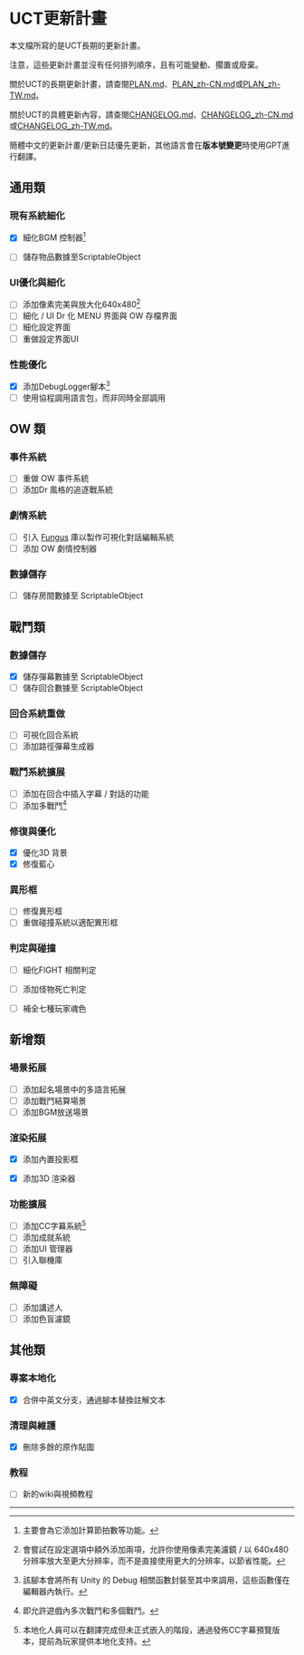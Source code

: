 # UCT更新計畫

本文檔所寫的是UCT長期的更新計畫。

注意，這些更新計畫並沒有任何排列順序，且有可能變動、擱置或廢棄。

關於UCT的長期更新計畫，請查閱[PLAN.md](PLAN.md)、[PLAN_zh-CN.md](PLAN_zh-CN.md)或[PLAN_zh-TW.md](PLAN_zh-TW.md)。

關於UCT的具體更新內容，請查閱[CHANGELOG.md](CHANGELOG.md)、[CHANGELOG_zh-CN.md](CHANGELOG_zh-CN.md)或[CHANGELOG_zh-TW.md](CHANGELOG_zh-TW.md)。

簡體中文的更新計畫/更新日誌優先更新，其他語言會在**版本號變更**時使用GPT進行翻譯。

## 通用類
### 現有系統細化
- [x] 細化BGM 控制器[^1]
- [ ] 儲存物品數據至ScriptableObject


### UI優化與細化
- [ ] 添加像素完美與放大化640x480[^2]
- [ ] 細化 / UI Dr 化 MENU 界面與 OW 存檔界面
- [ ] 細化設定界面
- [ ] 重做設定界面UI

### 性能優化
- [x] 添加DebugLogger腳本[^3]
- [ ] 使用協程調用語言包，而非同時全部調用

## OW 類
### 事件系統
- [ ] 重做 OW 事件系統
- [ ] 添加Dr 風格的追逐戰系統

### 劇情系統
- [ ] 引入 [Fungus](https://github.com/snozbot/fungus) 庫以製作可視化對話編輯系統
- [ ] 添加 OW 劇情控制器

### 數據儲存
- [ ] 儲存房間數據至 ScriptableObject

## 戰鬥類
### 數據儲存
- [x] 儲存彈幕數據至 ScriptableObject
- [ ] 儲存回合數據至 ScriptableObject

### 回合系統重做
- [ ] 可視化回合系統
- [ ] 添加路徑彈幕生成器

### 戰鬥系統擴展
- [ ] 添加在回合中插入字幕 / 對話的功能
- [ ] 添加多戰鬥[^4]

### 修復與優化
- [x] 優化3D 背景
- [x] 修復藍心

### 異形框
- [ ] 修復異形框
- [ ] 重做碰撞系統以適配異形框

### 判定與碰撞
- [ ] 細化FIGHT 相關判定
- [ ] 添加怪物死亡判定
- [ ] 補全七種玩家魂色


## 新增類
### 場景拓展
- [ ] 添加起名場景中的多語言拓展
- [ ] 添加戰鬥結算場景
- [ ] 添加BGM放送場景

### 渲染拓展
- [x] 添加內置投影框
- [x] 添加3D 渲染器


### 功能擴展
- [ ] 添加CC字幕系統[^5]
- [ ] 添加成就系統
- [ ] 添加UI 管理器
- [ ] 引入聯機庫

### 無障礙
- [ ] 添加講述人
- [ ] 添加色盲濾鏡

## 其他類
### 專案本地化
- [x] 合併中英文分支，通過腳本替換註解文本

### 清理與維護
- [x] 刪除多餘的原作貼圖

### 教程
- [ ] 新的wiki與視頻教程

---

[^1]: 主要會為它添加計算節拍數等功能。
[^2]: 會嘗試在設定選項中額外添加兩項，允許你使用像素完美濾鏡 / 以 640x480 分辨率放大至更大分辨率，而不是直接使用更大的分辨率，以節省性能。
[^3]: 該腳本會將所有 Unity 的 Debug 相關函數封裝至其中來調用，這些函數僅在編輯器內執行。
[^4]: 即允許遊戲內多次戰鬥和多個戰鬥。
[^5]: 本地化人員可以在翻譯完成但未正式嵌入的階段，通過發佈CC字幕預覽版本，提前為玩家提供本地化支持。